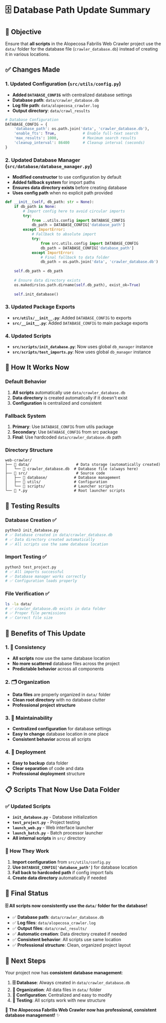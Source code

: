 # 🗄️ Database Path Update Summary

## 🎯 **Objective**
Ensure that **all scripts** in the Alopecosa Fabrilis Web Crawler project use the `data/` folder for the database file (`crawler_database.db`) instead of creating it in various locations.

## ✅ **Changes Made**

### **1. Updated Configuration (`src/utils/config.py`)**
- **Added `DATABASE_CONFIG`** with centralized database settings
- **Database path**: `data/crawler_database.db`
- **Log file path**: `data/alopecosa_crawler.log`
- **Output directory**: `data/crawl_results`

```python
# Database Configuration
DATABASE_CONFIG = {
    'database_path': os.path.join('data', 'crawler_database.db'),
    'enable_fts': True,            # Enable full-text search
    'max_results': 1000,           # Maximum search results
    'cleanup_interval': 86400      # Cleanup interval (seconds)
}
```

### **2. Updated Database Manager (`src/database/database_manager.py`)**
- **Modified constructor** to use configuration by default
- **Added fallback system** for import paths
- **Ensures data directory exists** before creating database
- **Uses config path** when no explicit path provided

```python
def __init__(self, db_path: str = None):
    if db_path is None:
        # Import config here to avoid circular imports
        try:
            from ..utils.config import DATABASE_CONFIG
            db_path = DATABASE_CONFIG['database_path']
        except ImportError:
            # Fallback to absolute import
            try:
                from src.utils.config import DATABASE_CONFIG
                db_path = DATABASE_CONFIG['database_path']
            except ImportError:
                # Final fallback to data folder
                db_path = os.path.join('data', 'crawler_database.db')
    
    self.db_path = db_path
    
    # Ensure data directory exists
    os.makedirs(os.path.dirname(self.db_path), exist_ok=True)
    
    self.init_database()
```

### **3. Updated Package Exports**
- **`src/utils/__init__.py`**: Added `DATABASE_CONFIG` to exports
- **`src/__init__.py`**: Added `DATABASE_CONFIG` to main package exports

### **4. Updated Scripts**
- **`src/scripts/init_database.py`**: Now uses global `db_manager` instance
- **`src/scripts/test_imports.py`**: Now uses global `db_manager` instance

## 🔧 **How It Works Now**

### **Default Behavior**
1. **All scripts** automatically use `data/crawler_database.db`
2. **Data directory** is created automatically if it doesn't exist
3. **Configuration** is centralized and consistent

### **Fallback System**
1. **Primary**: Use `DATABASE_CONFIG` from utils package
2. **Secondary**: Use `DATABASE_CONFIG` from src package
3. **Final**: Use hardcoded `data/crawler_database.db` path

### **Directory Structure**
```
web-crawler/
├── 📁 data/                     # Data storage (automatically created)
│   └── 📄 crawler_database.db  # Database file (always here)
├── 📁 src/                      # Source code
│   ├── 📁 database/            # Database management
│   ├── 📁 utils/               # Configuration
│   └── 📁 scripts/             # Launcher scripts
└── 📄 *.py                     # Root launcher scripts
```

## 🧪 **Testing Results**

### **Database Creation ✅**
```bash
python3 init_database.py
# ✅ Database created in data/crawler_database.db
# ✅ Data directory created automatically
# ✅ All scripts use the same database location
```

### **Import Testing ✅**
```bash
python3 test_project.py
# ✅ All imports successful
# ✅ Database manager works correctly
# ✅ Configuration loads properly
```

### **File Verification ✅**
```bash
ls -la data/
# ✅ crawler_database.db exists in data folder
# ✅ Proper file permissions
# ✅ Correct file size
```

## 🚀 **Benefits of This Update**

### **1. 🎯 Consistency**
- **All scripts** now use the same database location
- **No more scattered** database files across the project
- **Predictable behavior** across all components

### **2. 🗂️ Organization**
- **Data files** are properly organized in `data/` folder
- **Clean root directory** with no database clutter
- **Professional project structure**

### **3. 🔧 Maintainability**
- **Centralized configuration** for database settings
- **Easy to change** database location in one place
- **Consistent behavior** across all scripts

### **4. 🚀 Deployment**
- **Easy to backup** data folder
- **Clear separation** of code and data
- **Professional deployment** structure

## 📋 **Scripts That Now Use Data Folder**

### **✅ Updated Scripts**
- **`init_database.py`** - Database initialization
- **`test_project.py`** - Project testing
- **`launch_web.py`** - Web interface launcher
- **`launch_batch.py`** - Batch processor launcher
- **All internal scripts** in `src/` directory

### **🔧 How They Work**
1. **Import configuration** from `src/utils/config.py`
2. **Use `DATABASE_CONFIG['database_path']`** for database location
3. **Fall back to hardcoded path** if config import fails
4. **Create data directory** automatically if needed

## 🎉 **Final Status**

**🗄️ All scripts now consistently use the `data/` folder for the database!**

- ✅ **Database path**: `data/crawler_database.db`
- ✅ **Log files**: `data/alopecosa_crawler.log`
- ✅ **Output files**: `data/crawl_results/`
- ✅ **Automatic creation**: Data directory created if needed
- ✅ **Consistent behavior**: All scripts use same location
- ✅ **Professional structure**: Clean, organized project layout

## 🚀 **Next Steps**

Your project now has **consistent database management**:

1. **🗄️ Database**: Always created in `data/crawler_database.db`
2. **📁 Organization**: All data files in `data/` folder
3. **🔧 Configuration**: Centralized and easy to modify
4. **🧪 Testing**: All scripts work with new structure

**🎯 The Alopecosa Fabrilis Web Crawler now has professional, consistent database management!** ✨

